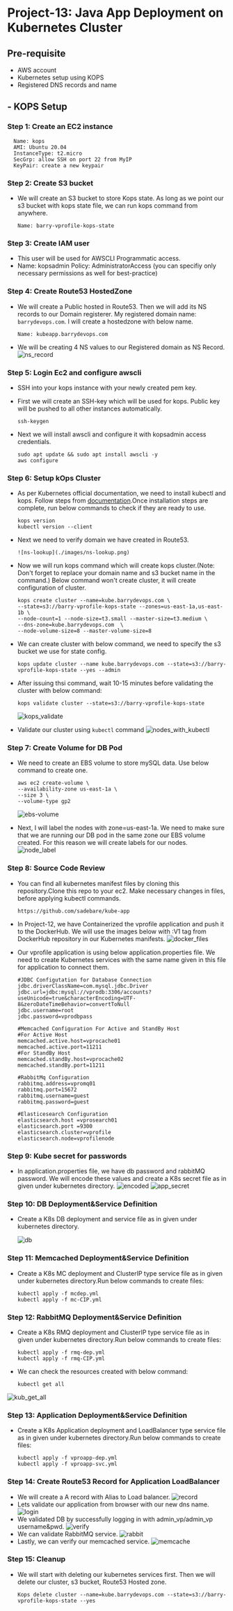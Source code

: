# Project-13: Java App Deployment on Kubernetes Cluster
##  Pre-requisite
+ AWS account
+ Kubernetes setup using KOPS
+ Registered DNS records and name

## - KOPS Setup 
### Step 1: Create an EC2 instance

      Name: kops
      AMI: Ubuntu 20.04
      InstanceType: t2.micro
      SecGrp: allow SSH on port 22 from MyIP
      KeyPair: create a new keypair

### Step 2: Create S3 bucket
  + We will create an S3 bucket to store Kops state. As long as we point our s3 bucket with kops state file, we can run kops command from anywhere.

        Name: barry-vprofile-kops-state

### Step 3: Create IAM user
  + This user will be used for AWSCLI Programmatic access.
  + Name: kopsadmin Policy: AdministratorAccess (you can specifiy only necessary permissions as well for best-practice)

### Step 4: Create Route53 HostedZone
+ We will create a Public hosted in Route53. Then we will add its NS records to our Domain registerer. My registered domain name: `barrydevops.com`. I will create a hostedzone with below name.

      Name: kubeapp.barrydevops.com
+ We will be creating 4 NS values to our Registered domain as NS Record.
![ns_record](./images/ns-record.png)
### Step 5: Login Ec2 and configure awscli
+ SSH into your kops instance with your newly created pem key.
+ First we will create an SSH-key which will be used for kops. Public key will be pushed to all other instances automatically.

      ssh-keygen
+ Next we will install awscli and configure it with kopsadmin access credentials.

      sudo apt update && sudo apt install awscli -y
      aws configure
### Step 6: Setup kOps Cluster
+ As per Kubernetes official documentation, we need to install kubectl and kops. Follow steps from [documentation](https://kubernetes.io/docs/setup/production-environment/tools/kops/).Once installation steps are complete, run below commands to check if they are ready to use.

      kops version
      kubectl version --client
+ Next we need to verify domain we have created in Route53.

      ![ns-lookup](./images/ns-lookup.png)
+ Now we will run kops command which will create kops cluster.(Note: Don't forget to replace your domain name and s3 bucket name in the command.) Below command won't create cluster, it will create configuration of cluster.

      kops create cluster --name=kube.barrydevops.com \
      --state=s3://barry-vprofile-kops-state --zones=us-east-1a,us-east-1b \
      --node-count=1 --node-size=t3.small --master-size=t3.medium \
      --dns-zone=kube.barrydevops.com  \
      --node-volume-size=8 --master-volume-size=8
+ We can create cluster with below command, we need to specify the s3 bucket we use for state config.

      kops update cluster --name kube.barrydevops.com --state=s3://barry-vprofile-kops-state --yes --admin
+ After issuing thsi command, wait 10-15 minutes before validating the cluster with below command:

      kops validate cluster --state=s3://barry-vprofile-kops-state
  ![kops_validate](./images/kops_cluster.png)
+ Validate our cluster using `kubectl` command
![nodes_with_kubectl](./images/kubectl_nodes.png)
### Step 7: Create Volume for DB Pod
+ We need to create an EBS volume to store mySQL data. Use below command to create one.

      aws ec2 create-volume \
      --availability-zone us-east-1a \
      --size 3 \
      --volume-type gp2
  ![ebs-volume](./images/ebs_vo%3Bume.png)

+ Next, I will label the nodes with zone=us-east-1a. We need to make sure that we are running our DB pod in the same zone our EBS volume created. For this reason we will create labels for our nodes.
![node_label](./images/label_node.png)

### Step 8: Source Code Review
+ You can find all kubernetes manifest files by cloning this repository.Clone this repo to your ec2. Make necessary changes in files, before applying kubectl commands.

      https://github.com/sadebare/kube-app
+ In Project-12, we have Containerized the vprofile application and push it to the DockerHub. We will use the images below with :V1 tag from DockerHub repository in our Kubernetes manifests.
![docker_files](./images/dockerfiles.png)
+ Our vprofile application is using below application.properties file. We need to create Kubernetes services with the same name given in this file for application to connect them.

      #JDBC Configutation for Database Connection
      jdbc.driverClassName=com.mysql.jdbc.Driver
      jdbc.url=jdbc:mysql://vprodb:3306/accounts?useUnicode=true&characterEncoding=UTF-8&zeroDateTimeBehavior=convertToNull
      jdbc.username=root
      jdbc.password=vprodbpass

      #Memcached Configuration For Active and StandBy Host
      #For Active Host
      memcached.active.host=vprocache01
      memcached.active.port=11211
      #For StandBy Host
      memcached.standBy.host=vprocache02
      memcached.standBy.port=11211

      #RabbitMq Configuration
      rabbitmq.address=vpromq01
      rabbitmq.port=15672
      rabbitmq.username=guest
      rabbitmq.password=guest

      #Elasticesearch Configuration
      elasticsearch.host =vprosearch01
      elasticsearch.port =9300
      elasticsearch.cluster=vprofile
      elasticsearch.node=vprofilenode
### Step 9: Kube secret for passwords
+ In application.properties file, we have db password and rabbitMQ password. We will encode these values and create a K8s secret file as in given under kubernetes directory.
![encoded](./images/encoded.png)
![app_secret](./images/app-secret.png)

### Step 10: DB Deployment&Service Definition
+ Create a K8s DB deployment and service file as in given under kubernetes directory.

    ![db](./images/db_deploy.png)
### Step 11: Memcached Deployment&Service Definition
+ Create a K8s MC deployment and ClusterIP type service file as in given under kubernetes directory.Run below commands to create files:

      kubectl apply -f mcdep.yml
      kubectl apply -f mc-CIP.yml
### Step 12: RabbitMQ Deployment&Service Definition
+ Create a K8s RMQ deployment and ClusterIP type service file as in given under kubernetes directory.Run below commands to create files:

      kubectl apply -f rmq-dep.yml
      kubectl apply -f rmq-CIP.yml
+ We can check the resources created with below command:

      kubectl get all
![kub_get_all](./images/get-all.png)

### Step 13: Application Deployment&Service Definition
+ Create a K8s Application deployment and LoadBalancer type service file as in given under kubernetes directory.Run below commands to create files:

      kubectl apply -f vproapp-dep.yml
      kubectl apply -f vproapp-svc.yml

### Step 14: Create Route53 Record for Application LoadBalancer
+ We will create a A record with Alias to Load balancer.
![record](./images/record.png)
+ Lets validate our application from browser with our new dns name.
![login](./images/login.png)
+ We validated DB by successfully logging in with admin_vp/admin_vp username&pwd.
![verify](./images/verify.png)
+ We can validate RabbitMQ service.
![rabbit](./images/rabbitmq.png)
+ Lastly, we can verify our memcached service.
![memcache](./images/memcache.png)

### Step 15: Cleanup
+ We will start with deleting our kubernetes services first. Then we will delete our cluster, s3 bucket, Route53 Hosted zone.

      Kops delete cluster --name=kube.barrydevops.com --state=s3://barry-vprofile-kops-state --yes